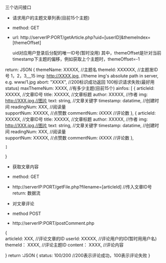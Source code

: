 三个访问接口

* 请求用户的主题文章列表(目前15个主题)
- method: GET

- url: http://serverIP:PORT/getArticle.php?uid=[userID]&themeIndex=[themeOffset]

	uid对应用户登录后分配的唯一ID号(暂时没用)
	其中，themeOffset是针对当前timestamp下主题的偏移，例如获取上个主题时，themeOffset=-1

return: JSON
{
	themeName: XXXXX,	//主题名
	themeId: XXXXXX,	//主题发ID号 1，2，3,,,,15
	img: http://XXXX.jpg,    //theme img's absolute path in server, e.g. www/1.jpg 
	abort: "XXXX",			//200标识成功返回 100标识请求失败(最好用status)
	maxThemeNum: XXXX, 		//有多少主题(目前15个)
	ainfos:
	[
		{
			articleId:	XXXXX,	//文章ID号
			title: XXXXX,		//文章标题
			author: XXXXX,		//作者
			img: http://XXX.jpg,//图片
			text: string,		//文章关键字
			timestamp: datatime,	//创建时间
			readingNum: XXX,		//阅读量	
			supportNum: XXXXX,		//点赞数
			commentNum: iXXXX		//评论数
		},
		{
			articleId:	XXXXX,	//文章ID号
			title: XXXXX,		//文章标题
			author: XXXXX,		//作者
			img: http://XXX.jpg,//图片
			text: string,		//文章关键字
			timestamp: datatime,	//创建时间
			readingNum: XXX,		//阅读量	
			supportNum: XXXXX,		//点赞数
			commentNum: iXXXX		//评论数
		},

	]
}


* 获取文章内容
* method: GET
* http://serverIP:PORT/getFile.php?filename=[articleId]	//传入文章ID号
return: 数据流


* 对文章评论
* method POST
* http://serverIP:PORT/postComment.php

{	
	articleId:	XXX,	//评论文章的ID
	userId:		XXXXX,	//评论用户的ID(暂时用用户名)
	themeId：	XXXX,	//评论主题ID
	content：	XXXX,	//评论内容

}
return :JSON
{
	status: 100/200		//200表示评论成功，100表示评论失败
}




















